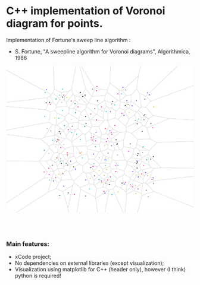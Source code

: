 # C++ implementation of Voronoi diagram for points.

Implementation of Fortune's sweep line algorithm :
* S. Fortune, "A sweepline algorithm for Voronoi diagrams", Algorithmica, 1986

![Image of Voronoi diagram](./Images/voronoi-1.png) 

<br/> 
<br/> 

### Main features:
* xCode project;
* No dependencies on external libraries (except visualization);
* Visualization using matplotlib for C++ (header only), however (I think) python is required!




